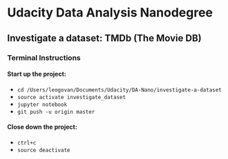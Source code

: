 # Udacity Data Analysis Nanodegree

## Investigate a dataset: TMDb (The Movie DB)

### Terminal Instructions

#### Start up the project:
* `cd /Users/leogovan/Documents/Udacity/DA-Nano/investigate-a-dataset`
* `source activate investigate_dataset`
* `jupyter notebook`
* `git push -u origin master`

#### Close down the project:
* `ctrl+c`
* `source deactivate`